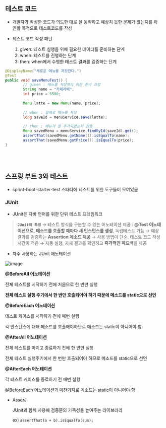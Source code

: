 ## 테스트 코드

- 개발자가 작성한 코드가 의도한 대로 잘 동작하고 예상치 못한 문제가 없는지를 확인할 목적으로 테스트코드를 작성

- 테스트 코드 작성 패턴
    1. given: 테스트 실행을 위해 필요한 데이터를 준비하는 단계
    2. when: 테스트를 진행하는 단계
    3. then: when에서 수행한 테스트 결과를 검증하는 단계

```java
@DisplayName("새로운 메뉴를 저장한다.")
@Test
public void saveMenuTest() {
		// given : 메뉴를 저장하기 위한 준비 과정
		String name = "카페라떼";
		int price = 5500;
		
		Menu latte = new Menu(name, price);
		 
		// when : 실제로 메뉴를 저장
		long saveId = menuService.save(latte);
		
		// then : 메뉴가 잘 추가되었는지 검증 
		Menu savedMenu = menuService.findById(saveId).get();
		assertThat(savedMenu.getName()).isEqualTo(name);
		assertThat(savedMenu.getPrice()).isEqualTo(price);		
}
```

<br></br>

## 스프링 부트 3와 테스트

- sprint-boot-starter-test 스타터에 테스트를 위한 도구들이 모여있음

### JUnit

- JUnit은 자바 언어를 위한 단위 테스트 프레임워크

> **`JUnit의 특징`** 
→ 테스트 방식을 구분할 수 있는 어노테이션 제공 : **@Test 어노테이션으로, 메소드를 호출할 때마다 새 인스턴스를 생성**, 독립테스트 가능
→ 예상 결과를 검증하는 **Assertion 메소드 제공**
→ 사용 방법이 단순, 테스트 코드 작성 시간이 적음
→ 자동 실행, 자체 결과를 확인하고 **즉각적인 피드백**을 제공
> 

- 자주 사용하는 JUnit 애노테이션

![image](https://github.com/githyuniiee/EST-TIL/assets/109260733/8ab16838-5c3c-410b-8815-0cc12cfeda40)


**@BeforeAll 어노테이션**

전체 테스트를 시작하기 전에 처음으로 한 번만 실행 

**전체 테스트 실행 주기에서 한 번만 호출되어야 하기 때문에 메소드를 static으로 선언**

**@BeforeEach 어노테이션**

테스트 케이스를 시작하기 전에 매번 실행

각 인스턴스에 대해 메소드를 호출해야하므로 메소드는 static이 아니어야 함

**@AfterAll 어노테이션**

전체 테스트를 마치고 종료하기 전에 한 번만 실행

전체 테스트 실행주기에서 한 번만 호출되어야 하므로 메소드를 static으로 선언

**@AfterEach 어노테이션**

각 테스트 케이스를 종료하기 전 매번 실행

@BeforeEach 어노테이션과 마찬가지로 메소드는 static이 아니어야 함

- AsserJ
    
    JUnit과 함께 사용해 검증문의 가독성을 높여주는 라이브러리
    
    ex) `assertThat(a + b).isEqualTo(sum);`
